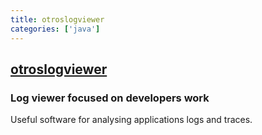 ```yaml
---
title: otroslogviewer
categories: ['java']
---
```

## [otroslogviewer](https://github.com/otros-systems/otroslogviewer)

### Log viewer focused on developers work

Useful software for analysing applications logs and traces.
